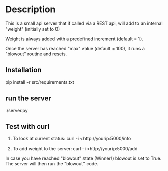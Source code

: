 # Description
This is a small api server that if called via a REST api, will add to an internal "weight" (initially set to 0)

Weight is always added with a predefined increment (default = 1).

Once the server has reached "max" value (default = 100), it runs a "blowout" routine and resets.


## Installation

pip install -r src/requirements.txt

## run the server

./server.py

## Test with curl

1. To look at current status:
curl -i <http://yourip:5000/info

2. To add weight to the server:
curl -i <http://yourip:5000/add

In case you have reached "blowout" state (Winner!) blowout is set to True.
The server will then run the "blowout" code.